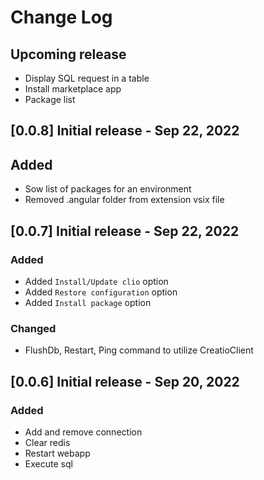 # Change Log

## Upcoming release

- Display SQL request in a table
- Install marketplace app
- Package list

## [0.0.8] Initial release  - Sep 22, 2022

## Added

- Sow list of packages for an environment
- Removed .angular folder from extension vsix file


## [0.0.7] Initial release  - Sep 22, 2022

### Added

- Added `Install/Update clio` option
- Added `Restore configuration` option
- Added `Install package` option

### Changed

- FlushDb, Restart, Ping command to utilize CreatioClient


## [0.0.6] Initial release  - Sep 20, 2022

### Added

- Add and remove connection
- Clear redis
- Restart webapp
- Execute sql

